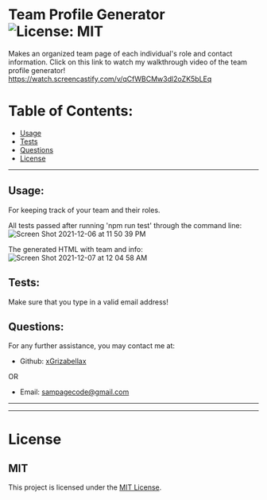 # Team Profile Generator ![License: MIT](<https://img.shields.io/badge/License-MIT-yellow.svg>)

  Makes an organized team page of each individual's role and contact information.
  Click on this link to watch my walkthrough video of the team profile generator!
  https://watch.screencastify.com/v/qCfWBCMw3dl2oZK5bLEq
  

  # Table of Contents:
  * [Usage](#usage)
  * [Tests](#tests)
  * [Questions](#questions)
  * [License](#license)

---

  ## Usage:
  For keeping track of your team and their roles.
  
  All tests passed after running 'npm run test' through the command line:
  ![Screen Shot 2021-12-06 at 11 50 39 PM](https://user-images.githubusercontent.com/88065363/144974831-bca48722-6090-42ec-80e1-915bb0cc21a9.png)


The generated HTML with team and info:
![Screen Shot 2021-12-07 at 12 04 58 AM](https://user-images.githubusercontent.com/88065363/144975523-341e44d2-5416-44fb-8280-64ccf20b67bf.png)

  

  ## Tests:
  Make sure that you type in a valid email address!

  ## Questions:
  For any further assistance, you may contact me at:

  * Github: [xGrizabellax](<https://github.com/xGrizabellax>)

  OR

  * Email: sampagecode@gmail.com

  ---
  ___

# License
  ## MIT
  This project is licensed under the [MIT License](https://opensource.org/licenses/MIT).
